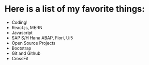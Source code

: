# Here is a list of my favorite things:

- Coding!
- React.js, MERN
- Javascript
- SAP S/H Hana ABAP, Fiori, Ui5
- Open Source Projects
- Bootstrap
- Git and Github
- CrossFit
